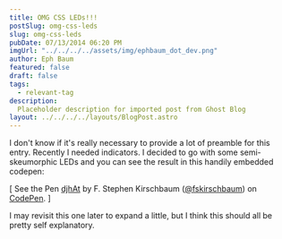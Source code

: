 ```yaml
---
title: OMG CSS LEDs!!!
postSlug: omg-css-leds
slug: omg-css-leds
pubDate: 07/13/2014 06:20 PM
imgUrl: "../../../../assets/img/ephbaum_dot_dev.png"
author: Eph Baum
featured: false
draft: false
tags:
  - relevant-tag
description:
  Placeholder description for imported post from Ghost Blog
layout: ../../../../layouts/BlogPost.astro
---
```


I don't know if it's really necessary to provide a lot of preamble for this entry. Recently I needed indicators. I decided to go with some semi-skeumorphic LEDs and you can see the result in this handily embedded codepen:

\[ See the Pen [djhAt](https://codepen.io/fskirschbaum/pen/djhAt/) by F. Stephen Kirschbaum ([@fskirschbaum](https://codepen.io/fskirschbaum)) on [CodePen](https://codepen.io). \]

I may revisit this one later to expand a little, but I think this should all be pretty self explanatory.
